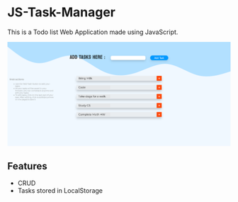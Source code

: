 # JS-Task-Manager

This is a Todo list Web Application made using JavaScript.

![TaskManager-pic](Todo.png)

## Features

- CRUD
- Tasks stored in LocalStorage
